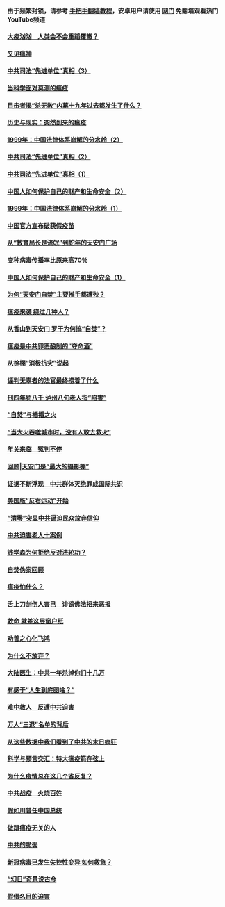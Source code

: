 #### 由于频繁封锁，请参考 [手把手翻墙教程](https://github.com/gfw-breaker/guides/wiki/)，安卓用户请使用 [网门](https://github.com/gfw-breaker/nogfw/blob/master/dl.md?t=02100900) 免翻墙观看热门YouTube频道 

#### [大疫汹汹　人类会不会重蹈覆辙？](../pages/19/419691.md?t=02100900) 

#### [又见瘟神](../pages/19/419225.md?t=02100900) 

#### [中共司法“先进单位”真相（3）](../pages/19/419451.md?t=02100900) 

#### [当科学面对莫测的瘟疫](../pages/19/419625.md?t=02100900) 

#### [目击者揭“杀无赦”内幕十九年过去都发生了什么？](../pages/19/419617.md?t=02100900) 

#### [历史与现实：突然到来的瘟疫](../pages/19/419619.md?t=02100900) 

#### [1999年：中国法律体系崩解的分水岭（2）](../pages/19/419455.md?t=02100900) 

#### [中共司法“先进单位”真相（2）](../pages/19/419450.md?t=02100900) 

#### [中共司法“先进单位”真相（1）](../pages/19/419449.md?t=02100900) 

#### [中国人如何保护自己的财产和生命安全（2）](../pages/19/419404.md?t=02100900) 

#### [1999年：中国法律体系崩解的分水岭（1）](../pages/19/419454.md?t=02100900) 

#### [中国官方宣布破获假疫苗](../pages/19/419504.md?t=02100900) 

#### [从“教育局长是流氓”到蛇年的天安门广场](../pages/19/419470.md?t=02100900) 

#### [变种病毒传播率比原来高70％](../pages/19/419456.md?t=02100900) 

#### [中国人如何保护自己的财产和生命安全（1）](../pages/19/419403.md?t=02100900) 

#### [为何“天安门自焚”主要推手都遭殃？](../pages/19/419348.md?t=02100900) 

#### [瘟疫来袭 绕过几种人？](../pages/19/419349.md?t=02100900) 

#### [从香山到天安门 罗干为何搞“自焚”？](../pages/19/419270.md?t=02100900) 

#### [瘟疫是中共罪恶酿制的“夺命酒”](../pages/19/419223.md?t=02100900) 

#### [从徐栩“消极抗灾”说起](../pages/19/419224.md?t=02100900) 

#### [诬判无辜者的法官最终捞着了什么](../pages/19/419268.md?t=02100900) 

#### [刑四年罚八千 泸州八旬老人指“陷害”](../pages/19/419232.md?t=02100900) 

#### [“自焚”与插播之火](../pages/19/419226.md?t=02100900) 

#### [“当大火吞噬城市时，没有人敢去救火”](../pages/19/419077.md?t=02100900) 

#### [年关来临　冤判不停](../pages/19/419093.md?t=02100900) 

#### [回顾|天安门是“最大的摄影棚”](../pages/19/380866.md?t=02100900) 

#### [证据不断浮现　中共群体灭绝罪成国际共识](../pages/19/419031.md?t=02100900) 

#### [美国版“反右运动”开始](../pages/19/419030.md?t=02100900) 

#### [“清零”突显中共逼迫民众放弃信仰](../pages/19/418995.md?t=02100900) 

#### [中共迫害老人十案例](../pages/19/418831.md?t=02100900) 

#### [钱学森为何拒绝反对法轮功？](../pages/19/418905.md?t=02100900) 

#### [自焚伪案回顾](../pages/19/418799.md?t=02100900) 

#### [瘟疫怕什么？](../pages/19/418800.md?t=02100900) 

#### [舌上刀剑伤人害己　诽谤佛法招来恶报](../pages/19/418731.md?t=02100900) 

#### [救命 就差这层窗户纸](../pages/19/418706.md?t=02100900) 

#### [劝善之心化飞鸿](../pages/19/416766.md?t=02100900) 

#### [为什么不放弃？](../pages/19/418691.md?t=02100900) 

#### [大陆医生：中共一年杀掉你们十几万](../pages/19/418670.md?t=02100900) 

#### [有感于“人生到底图啥？”](../pages/19/418624.md?t=02100900) 

#### [难中救人　反遭中共迫害](../pages/19/418414.md?t=02100900) 

#### [万人“三退”名单的背后](../pages/19/418505.md?t=02100900) 

#### [从这些数据中我们看到了中共的末日疯狂](../pages/19/418420.md?t=02100900) 

#### [科学与预言交汇：特大瘟疫箭在弦上](../pages/19/418266.md?t=02100900) 

#### [为什么疫情总在这几个省反复？](../pages/19/418219.md?t=02100900) 

#### [中共战疫　火烧百姓](../pages/19/418220.md?t=02100900) 

#### [假如川普任中国总统](../pages/19/418174.md?t=02100900) 

#### [做跟瘟疫无关的人](../pages/19/418171.md?t=02100900) 

#### [中共的脆弱](../pages/19/418196.md?t=02100900) 

#### [新冠病毒已发生失控性变异 如何救急？](../pages/19/418032.md?t=02100900) 

#### [“幻日”奇景说古今](../pages/19/418033.md?t=02100900) 

#### [假借名目的迫害](../pages/19/418055.md?t=02100900) 

